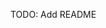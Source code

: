 TODO: Add README

[//]: # (# Medical-Record-Linkage-Ensemble)

[//]: # ()
[//]: # (This repository contains the full code of the paper "Statistical supervised meta-ensemble algorithm for data linkage", published in Journal of Biomedical Informatics. )

[//]: # ()
[//]: # (Authors: )

[//]: # (Kha Vo <kha.vo@unsw.edu.au>,)

[//]: # (Jitendra Jonnagaddala <jitendra.jonnagaddala@unsw.edu.au>,)

[//]: # (Siaw-Teng Liaw <siaw@unsw.edu.au>.)

[//]: # ()
[//]: # (+ All of the code in this repository used Python 3.6 or higher with these prerequisite packages: `numpy`, `pandas`, `sklearn`, and `recordlinkage`. To install a missing package, use command `pip install package-name` in a terminal &#40;i.e., cmd in Windows, or Terminal in MacOS&#41;.)

[//]: # ()
[//]: # (1. Prepare the cleaned datasets for Scheme A, which are stored in two files `febrl3_UNSW.csv` and `febrl3_UNSW.csv`. To reproduce those two files, use Python Notebook &#40;i.e., Jupyter Notebook of Anaconda3 distribution&#41; to run `Rectify_Febrl_Datasets.ipynb`.)

[//]: # ()
[//]: # (2. Prepare the synthetic ePBRN-error-simulated datasets for Scheme B, which are stored in two files `ePBRN_D_dup.csv` and `ePBRN_F_dup.csv`. The original FEBRL dataset &#40;all original, no duplicate&#41; is contained in 2 files: `/ePBRN_Datasets/ePBRN_D_original.csv` and `/ePBRN_Datasets/ePBRN_F_original.csv`. To reproduce `ePBRN_D_dup.csv` and `ePBRN_F_dup.csv`, run `Error_Generator.ipynb`. In the first cell of the notebook, change variable `inputfile` to either `ePBRN_D_original` or `ePBRN_F_original`, which is respectively corresponding to variable `outputfile` of `ePBRN_D_dup` or `ePBRN_F_dup`. )

[//]: # ()
[//]: # (3. Reproduce results for Scheme A in the paper by running `FEBRL_UNSW_Linkage.ipynb`.)

[//]: # ()
[//]: # (4. Reproduce results for Scheme B in the paper by running `ePBRN_UNSW_Linkage.ipynb`.)

[//]: # ()
[//]: # (5. The plots in the paper can be reproduced by running `Plots.ipynb`.)

